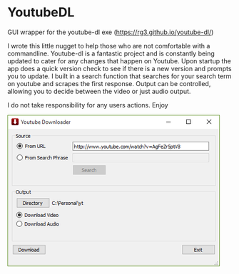 # YoutubeDL
GUI wrapper for the youtube-dl exe (https://rg3.github.io/youtube-dl/)

I wrote this little nugget to help those who are not comfortable with a commandline. 
Youtube-dl is a fantastic project and is constantly being updated to cater for any changes that happen on Youtube.
Upon startup the app does a quick version check to see if there is a new version and prompts you to update.
I built in a search function that searches for your search term on youtube and scrapes the first response.
Output can be controlled, allowing you to decide between the video or just audio output.

I do not take  responsibility for any users actions. Enjoy

![Screenshot of the awesomeness](https://raw.githubusercontent.com/Jacksonville/YoutubeDL/master/ytd_gui.bmp)
